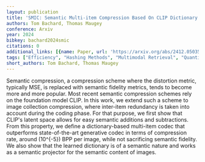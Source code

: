 ```yaml
---
layout: publication
title: 'SMIC: Semantic Multi-item Compression Based On CLIP Dictionary'
authors: Tom Bachard, Thomas Maugey
conference: Arxiv
year: 2024
bibkey: bachard2024smic
citations: 0
additional_links: [{name: Paper, url: 'https://arxiv.org/abs/2412.05035'}]
tags: ["Efficiency", "Hashing Methods", "Multimodal Retrieval", "Quantization", "Similarity Search"]
short_authors: Tom Bachard, Thomas Maugey
---
```

Semantic compression, a compression scheme where the distortion metric,
typically MSE, is replaced with semantic fidelity metrics, tends to become more
and more popular. Most recent semantic compression schemes rely on the
foundation model CLIP. In this work, we extend such a scheme to image
collection compression, where inter-item redundancy is taken into account
during the coding phase. For that purpose, we first show that CLIP's latent
space allows for easy semantic additions and subtractions. From this property,
we define a dictionary-based multi-item codec that outperforms state-of-the-art
generative codec in terms of compression rate, around \(10^\{-5\}\) BPP per image,
while not sacrificing semantic fidelity. We also show that the learned
dictionary is of a semantic nature and works as a semantic projector for the
semantic content of images.